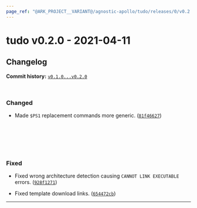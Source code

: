 ```yaml
---
page_ref: "@ARK_PROJECT__VARIANT@/agnostic-apollo/tudo/releases/0/v0.2.0.html"
---
```


# tudo v0.2.0 - 2021-04-11

## Changelog

**Commit history:** [`v0.1.0...v0.2.0`](https://github.com/agnostic-apollo/tudo/compare/v0.1.0...v0.2.0)

&nbsp;



### Changed

- Made `$PS1` replacement commands more generic. ([`81f46627`](https://github.com/agnostic-apollo/tudo/commit/81f46627))

## &nbsp;

&nbsp;



### Fixed

- Fixed wrong architecture detection causing `CANNOT LINK EXECUTABLE` errors. ([`928f1271`](https://github.com/agnostic-apollo/tudo/commit/928f1271))

- Fixed template download links. ([`654472cb`](https://github.com/agnostic-apollo/tudo/commit/654472cb))

---

&nbsp;
